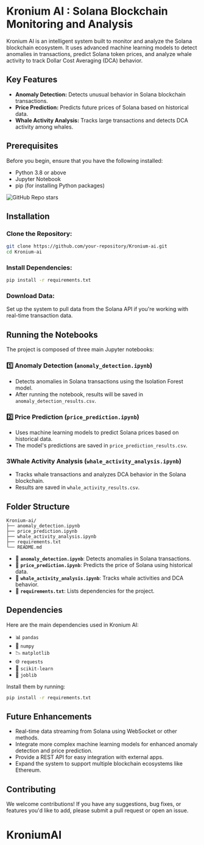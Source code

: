# Kronium AI : Solana Blockchain Monitoring and Analysis

Kronium AI is an intelligent system built to monitor and analyze the Solana blockchain ecosystem. It uses advanced machine learning models to detect anomalies in transactions, predict Solana token prices, and analyze whale activity to track Dollar Cost Averaging (DCA) behavior.

## Key Features
- **Anomaly Detection:** Detects unusual behavior in Solana blockchain transactions.
- **Price Prediction:** Predicts future prices of Solana based on historical data.
- **Whale Activity Analysis:** Tracks large transactions and detects DCA activity among whales.

## Prerequisites
Before you begin, ensure that you have the following installed:
- Python 3.8 or above
- Jupyter Notebook
- pip (for installing Python packages)

![GitHub Repo stars](https://img.shields.io/github/stars/KroniumAI-lab/Kronium-AI?style=social)

## Installation
### Clone the Repository:
```sh
git clone https://github.com/your-repository/Kronium-ai.git
cd Kronium-ai
```

### Install Dependencies:
```sh
pip install -r requirements.txt
```

### Download Data:
Set up the system to pull data from the Solana API if you're working with real-time transaction data.

## Running the Notebooks
The project is composed of three main Jupyter notebooks:

### 1️⃣ Anomaly Detection (`anomaly_detection.ipynb`)
- Detects anomalies in Solana transactions using the Isolation Forest model.
- After running the notebook, results will be saved in `anomaly_detection_results.csv`.

### 2️⃣ Price Prediction (`price_prediction.ipynb`)
- Uses machine learning models to predict Solana prices based on historical data.
- The model's predictions are saved in `price_prediction_results.csv`.

### 3️Whale Activity Analysis (`whale_activity_analysis.ipynb`)
- Tracks whale transactions and analyzes DCA behavior in the Solana blockchain.
- Results are saved in `whale_activity_results.csv`.

## Folder Structure
```
Kronium-ai/
├── anomaly_detection.ipynb
├── price_prediction.ipynb
├── whale_activity_analysis.ipynb
├── requirements.txt
└── README.md
```
- 📜 **`anomaly_detection.ipynb`**: Detects anomalies in Solana transactions.
- 📜 **`price_prediction.ipynb`**: Predicts the price of Solana using historical data.
- 📜 **`whale_activity_analysis.ipynb`**: Tracks whale activities and DCA behavior.
- 📜 **`requirements.txt`**: Lists dependencies for the project.

## Dependencies
Here are the main dependencies used in Kronium AI:
- 📊 `pandas`
- 🔢 `numpy`
- 📉 `matplotlib`
- 🌐 `requests`
- 🧠 `scikit-learn`
- 💾 `joblib`

Install them by running:
```sh
pip install -r requirements.txt
```

## Future Enhancements
- Real-time data streaming from Solana using WebSocket or other methods.
- Integrate more complex machine learning models for enhanced anomaly detection and price prediction.
- Provide a REST API for easy integration with external apps.
- Expand the system to support multiple blockchain ecosystems like Ethereum.

## Contributing
We welcome contributions! If you have any suggestions, bug fixes, or features you'd like to add, please submit a pull request or open an issue.
# KroniumAI
